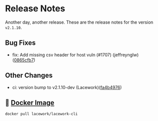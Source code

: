 # Release Notes
Another day, another release. These are the release notes for the version `v2.1.10`.

## Bug Fixes
* fix: Add missing csv header for host vuln (#1707) (jeffreynglw)([0865cfb7](https://github.com/lacework/go-sdk/commit/0865cfb7d8cade6dcd5622e73d7e19a59a9a63e9))
## Other Changes
* ci: version bump to v2.1.10-dev (Lacework)([fa4b4976](https://github.com/lacework/go-sdk/commit/fa4b4976a194d85e83721875c0aaa1494c436e44))

## :whale: [Docker Image](https://hub.docker.com/r/lacework/lacework-cli)
```
docker pull lacework/lacework-cli
```
